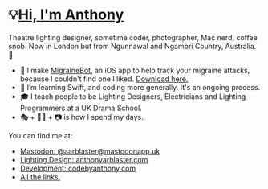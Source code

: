 # 💡[Hi, I'm Anthony](https://www.anthonyarblaster.com)
Theatre lighting designer, sometime coder, photographer, Mac nerd, coffee snob. Now in London but from Ngunnawal and Ngambri Country, Australia. 🐨

* 🤖 I make [MigraineBot](https://codebyanthony.com/migrainebot), an iOS app to help track your migraine attacks, because I couldn't find one I liked. [Download here.](https://apple.co/3eIpkY1)
* 🌱 I’m learning Swift, and coding more generally. It's an ongoing process.
* 🎓 I teach people to be Lighting Designers, Electricians and Lighting Programmers at a UK Drama School.
* 🎭 + 🧑‍💻 + 📷 is how I spend my days.

You can find me at:
* [Mastodon: @aarblaster@mastodonapp.uk](https://mastodonapp.uk/@aarblaster)
* [Lighting Design: anthonyarblaster.com](https://anthonyarblaster.com)
* [Development: codebyanthony.com](https://codebyanthony.com) 
* [All the links.](https://anthonyarblaster.com/linktree)


